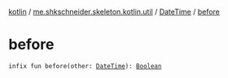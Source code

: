 [kotlin](../../index.md) / [me.shkschneider.skeleton.kotlin.util](../index.md) / [DateTime](index.md) / [before](./before.md)

# before

`infix fun before(other: `[`DateTime`](index.md)`): `[`Boolean`](https://kotlinlang.org/api/latest/jvm/stdlib/kotlin/-boolean/index.html)